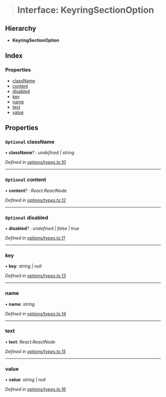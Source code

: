 > # Interface: KeyringSectionOption

## Hierarchy

* **KeyringSectionOption**

## Index

### Properties

* [className](_options_types_.keyringsectionoption.md#optional-classname)
* [content](_options_types_.keyringsectionoption.md#optional-content)
* [disabled](_options_types_.keyringsectionoption.md#optional-disabled)
* [key](_options_types_.keyringsectionoption.md#key)
* [name](_options_types_.keyringsectionoption.md#name)
* [text](_options_types_.keyringsectionoption.md#text)
* [value](_options_types_.keyringsectionoption.md#value)

## Properties

### `Optional` className

• **className**? : *undefined | string*

*Defined in [options/types.ts:10](https://github.com/polkadot-js/ui/blob/b548b23/packages/ui-keyring/src/options/types.ts#L10)*

___

### `Optional` content

• **content**? : *React.ReactNode*

*Defined in [options/types.ts:12](https://github.com/polkadot-js/ui/blob/b548b23/packages/ui-keyring/src/options/types.ts#L12)*

___

### `Optional` disabled

• **disabled**? : *undefined | false | true*

*Defined in [options/types.ts:11](https://github.com/polkadot-js/ui/blob/b548b23/packages/ui-keyring/src/options/types.ts#L11)*

___

###  key

• **key**: *string | null*

*Defined in [options/types.ts:13](https://github.com/polkadot-js/ui/blob/b548b23/packages/ui-keyring/src/options/types.ts#L13)*

___

###  name

• **name**: *string*

*Defined in [options/types.ts:14](https://github.com/polkadot-js/ui/blob/b548b23/packages/ui-keyring/src/options/types.ts#L14)*

___

###  text

• **text**: *React.ReactNode*

*Defined in [options/types.ts:15](https://github.com/polkadot-js/ui/blob/b548b23/packages/ui-keyring/src/options/types.ts#L15)*

___

###  value

• **value**: *string | null*

*Defined in [options/types.ts:16](https://github.com/polkadot-js/ui/blob/b548b23/packages/ui-keyring/src/options/types.ts#L16)*